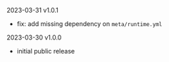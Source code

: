 2023-03-31 v1.0.1
  - fix: add missing dependency on `meta/runtime.yml`

2023-03-30 v1.0.0
  - initial public release
